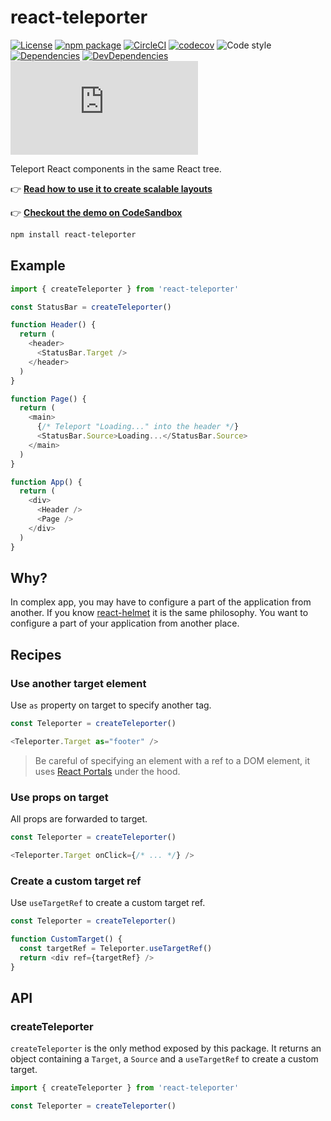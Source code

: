 # react-teleporter

[![License](https://img.shields.io/npm/l/react-teleporter.svg)](https://github.com/gregberge/react-teleporter/blob/master/LICENSE)
[![npm package](https://img.shields.io/npm/v/react-teleporter/latest.svg)](https://www.npmjs.com/package/react-teleporter)
[![CircleCI](https://circleci.com/gh/gregberge/react-teleporter/tree/master.svg?style=svg)](https://circleci.com/gh/gregberge/react-teleporter/tree/master)
[![codecov](https://codecov.io/gh/gregberge/react-teleporter/branch/master/graph/badge.svg)](https://codecov.io/gh/gregberge/react-teleporter)
![Code style](https://img.shields.io/badge/code_style-prettier-ff69b4.svg)
[![Dependencies](https://img.shields.io/david/gregberge/react-teleporter.svg)](https://david-dm.org/gregberge/react-teleporter)
[![DevDependencies](https://img.shields.io/david/dev/gregberge/react-teleporter.svg)](https://david-dm.org/gregberge/react-teleporter?type=dev)
[![Small size](https://img.badgesize.io/https://unpkg.com/react-teleporter/dist/react-teleporter.min.js?compression=gzip)](https://unpkg.com/react-teleporter/dist/react-teleporter.min.js)

Teleport React components in the same React tree.

👉 [**Read how to use it to create scalable layouts**](https://gregberge.com/blog/react-scalable-layout)

👉 [**Checkout the demo on CodeSandbox**](https://codesandbox.io/s/react-teleporter-demo-ryklv)

```bash
npm install react-teleporter
```

## Example

```js
import { createTeleporter } from 'react-teleporter'

const StatusBar = createTeleporter()

function Header() {
  return (
    <header>
      <StatusBar.Target />
    </header>
  )
}

function Page() {
  return (
    <main>
      {/* Teleport "Loading..." into the header */}
      <StatusBar.Source>Loading...</StatusBar.Source>
    </main>
  )
}

function App() {
  return (
    <div>
      <Header />
      <Page />
    </div>
  )
}
```

## Why?

In complex app, you may have to configure a part of the application from another. If you know [react-helmet](https://github.com/nfl/react-helmet) it is the same philosophy. You want to configure a part of your application from another place.

## Recipes

### Use another target element

Use `as` property on target to specify another tag.

```js
const Teleporter = createTeleporter()

<Teleporter.Target as="footer" />
```

> Be careful of specifying an element with a ref to a DOM element, it uses [React Portals](https://reactjs.org/docs/portals.html) under the hood.

### Use props on target

All props are forwarded to target.

```js
const Teleporter = createTeleporter()

<Teleporter.Target onClick={/* ... */} />
```

### Create a custom target ref

Use `useTargetRef` to create a custom target ref.

```js
const Teleporter = createTeleporter()

function CustomTarget() {
  const targetRef = Teleporter.useTargetRef()
  return <div ref={targetRef} />
}
```

## API

### createTeleporter

`createTeleporter` is the only method exposed by this package. It returns an object containing a `Target`, a `Source` and a `useTargetRef` to create a custom target.

```js
import { createTeleporter } from 'react-teleporter'

const Teleporter = createTeleporter()
```
